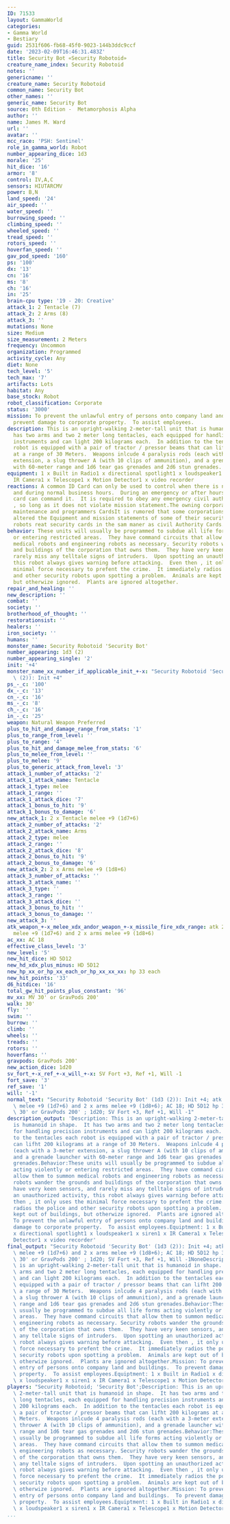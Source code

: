 ```yaml
---
ID: 71533
layout: GammaWorld
categories:
- Gamma World
- Bestiary
guid: 2531f606-fb68-45f0-9023-144b3ddc9ccf
date: '2023-02-09T16:46:31.483Z'
title: Security Bot «Security Robotoid»
creature_name_index: Security Robotoid
notes: ''
genericname: ''
creature_name: Security Robotoid
common_name: Security Bot
other_names: ''
generic_name: Security Bot
source: 0th Edition -  Metamorphosis Alpha
author: ''
name: James M. Ward
url: ''
avatar: ''
mcc_race: 'PSH: Sentinel'
role_in_gamma_world: Robot
number_appearing_dice: 1d3
morale: '25'
hit_dice: '16'
armor: '8'
control: IV,A,C
sensors: HIUTARCMV
power: B,N
land_speed: '24'
air_speed: ''
water_speed: ''
burrowing_speed: ''
climbing_speed: ''
wheeled_speed: ''
tread_speed: ''
rotors_speed: ''
hoverfan_speed: ''
gav_pod_speed: '160'
ps: '100'
dx: '13'
cn: '16'
ms: '8'
ch: '16'
in: '25'
brain-cpu type: '19 - 20: Creative'
attack_1: 2 Tentacle (7)
attack_2: 2 Arms (8)
attack_3: ''
mutations: None
size: Medium
size_measurement: 2 Meters
frequency: Uncommon
organization: Programmed
activity_cycle: Any
diet: None
tech_level: '5'
tech_max: '7'
artifacts: Lots
habitat: Any
base_stock: Robot
robot_classification: Corporate
status: '3000'
mission: To prevent the unlawful entry of persons onto company land and buildings.  To
  prevent damage to corporate property.  To assist employees.
description: This is an upright-walking 2-meter-tall unit that is humanoid in shape.  It
  has two arms and two 2 meter long tentacles, each equipped for handling precision
  instruments and can light 200 kilograms each.  In addition to the tentacles each
  robot is equipped with a pair of tractor / pressor beams that can lifht 200 kilograms
  at a range of 30 Meters.  Weapons inlcude 4 paralysis rods (each with a 3-meter
  extension, a slug thrower A (with 10 clips of ammunition), and a grenade launcher
  with 60-meter range and 1d6 tear gas grenades and 2d6 stun grenades.
equipment: 1 x Built in Radio1 x directional spotlight1 x loudspeaker1 x siren1 x
  IR Camera1 x Telescope1 x Motion Detector1 x video recorder
reactions: A common ID Card can only be used to control when there is no emergency
  and during normal business hours.  During an emergency or after hours, only a supervisor's
  card can command it.  It is required to obey any emergency civil authority card
  , so long as it does not violate mission statement.The owning corporateion has both
  maintenance and programmers CardsIt is rumored that some corporations unlawfully
  altered the Equipment and mission statements of some of their security robots.  Security
  robots reat security cards in the sam maner as civil Authority Cards.
behavior: These units will usually be programmed to subdue all life forms acting violently
  or entering restricted areas.  They have command circuits that allow them to summon
  medical robots and engineering robots as necessary. Security robots wander the grounds
  and buildings of the corporation that owns them.  They have very keen sensors, and
  rarely miss any telltale signs of intruders.  Upon spotting an unauthorized activity,
  this robot always gives warning before attacking.  Even then , it only uses the
  minimal force necessary to prefent the crime.  It immediately radios the police
  and other security robots upon spotting a problem.  Animals are kept out of buildings,
  but otherwize ignored.  Plants are ignored altogether.
repair_and_healing: ''
new_description: ''
combat: ''
society: ''
brotherhood_of_thought: ''
restorationsist: ''
healers: ''
iron_society: ''
humans: ''
monster_name: Security Robotoid 'Security Bot'
number_appearing: 1d3 (2)
number_appearing_single: '2'
init: '+4'
monster_name_xx_number_if_applicable_init_+-x: "Security Robotoid 'Security Bot' (1d3\
  \ (2)): Init +4"
ps_-_c: '100'
dx_-_c: '13'
cn_-_c: '16'
ms_-_c: '8'
ch_-_c: '16'
in_-_c: '25'
weapon: Natural Weapon Preferred
plus_to_hit_and_damage_range_from_stats: '1'
plus_to_range_from_level: ''
plus_to_range: '4'
plus_to_hit_and_damage_melee_from_stats: '6'
plus_to_melee_from_level: ''
plus_to_melee: '9'
plus_to_generic_attack_from_level: '3'
attack_1_number_of_attacks: '2'
attack_1_attack_name: Tentacle
attack_1_type: melee
attack_1_range: ''
attack_1_attack_dice: '7'
attack_1_bonus_to_hit: '9'
attack_1_bonus_to_damage: '6'
new_attack_1: 2 x Tentacle melee +9 (1d7+6)
attack_2_number_of_attacks: '2'
attack_2_attack_name: Arms
attack_2_type: melee
attack_2_range: ''
attack_2_attack_dice: '8'
attack_2_bonus_to_hit: '9'
attack_2_bonus_to_damage: '6'
new_attack_2: 2 x Arms melee +9 (1d8+6)
attack_3_number_of_attacks: ''
attack_3_attack_name: ''
attack_3_type: ''
attack_3_range: ''
attack_3_attack_dice: ''
attack_3_bonus_to_hit: ''
attack_3_bonus_to_damage: ''
new_attack_3: ''
atk_weapon_+-x_melee_xdx_andor_weapon_+-x_missile_fire_xdx_range: atk 2 x tentacle
  melee +9 (1d7+6) and 2 x arms melee +9 (1d8+6)
ac_xx: AC 18
effective_class_level: '3'
new_level: '5'
new_hit_dice: HD 5D12
new_hd_xdx_plus_minus: HD 5D12
new_hp_xx_or_hp_xx_each_or_hp_xx_xx_xx: hp 33 each
new_hit_points: '33'
d6_hitdice: '16'
total_gw_hit_points_plus_constant: '96'
mv_xx: MV 30' or GravPods 200'
walk: 30'
fly: ''
swim: ''
burrow: ''
climb: ''
wheels: ''
treads: ''
rotors: ''
hoverfans: ''
gravpods: GravPods 200'
new_action_dice: 1d20
sv_fort_+-x_ref_+-x_will_+-x: SV Fort +3, Ref +1, Will -1
fort_save: '3'
ref_save: '1'
will: '-1'
normal_text: "Security Robotoid 'Security Bot' (1d3 (2)): Init +4; atk 2 x tentacle\
  \ melee +9 (1d7+6) and 2 x arms melee +9 (1d8+6); AC 18; HD 5D12 hp 33 each; MV\
  \ 30' or GravPods 200' ; 1d20; SV Fort +3, Ref +1, Will -1"
description_output: 'Description: This is an upright-walking 2-meter-tall unit that
  is humanoid in shape.  It has two arms and two 2 meter long tentacles, each equipped
  for handling precision instruments and can light 200 kilograms each.  In addition
  to the tentacles each robot is equipped with a pair of tractor / pressor beams that
  can lifht 200 kilograms at a range of 30 Meters.  Weapons inlcude 4 paralysis rods
  (each with a 3-meter extension, a slug thrower A (with 10 clips of ammunition),
  and a grenade launcher with 60-meter range and 1d6 tear gas grenades and 2d6 stun
  grenades.Behavior:These units will usually be programmed to subdue all life forms
  acting violently or entering restricted areas.  They have command circuits that
  allow them to summon medical robots and engineering robots as necessary. Security
  robots wander the grounds and buildings of the corporation that owns them.  They
  have very keen sensors, and rarely miss any telltale signs of intruders.  Upon spotting
  an unauthorized activity, this robot always gives warning before attacking.  Even
  then , it only uses the minimal force necessary to prefent the crime.  It immediately
  radios the police and other security robots upon spotting a problem.  Animals are
  kept out of buildings, but otherwize ignored.  Plants are ignored altogether.Mission:
  To prevent the unlawful entry of persons onto company land and buildings.  To prevent
  damage to corporate property.  To assist employees.Equiptment: 1 x Built in Radio1
  x directional spotlight1 x loudspeaker1 x siren1 x IR Camera1 x Telescope1 x Motion
  Detector1 x video recorder'
final_output: "Security Robotoid 'Security Bot' (1d3 (2)): Init +4; atk 2 x tentacle\
  \ melee +9 (1d7+6) and 2 x arms melee +9 (1d8+6); AC 18; HD 5D12 hp 33 each; MV\
  \ 30' or GravPods 200' ; 1d20; SV Fort +3, Ref +1, Will -1NoneDescription: This\
  \ is an upright-walking 2-meter-tall unit that is humanoid in shape.  It has two\
  \ arms and two 2 meter long tentacles, each equipped for handling precision instruments\
  \ and can light 200 kilograms each.  In addition to the tentacles each robot is\
  \ equipped with a pair of tractor / pressor beams that can lifht 200 kilograms at\
  \ a range of 30 Meters.  Weapons inlcude 4 paralysis rods (each with a 3-meter extension,\
  \ a slug thrower A (with 10 clips of ammunition), and a grenade launcher with 60-meter\
  \ range and 1d6 tear gas grenades and 2d6 stun grenades.Behavior:These units will\
  \ usually be programmed to subdue all life forms acting violently or entering restricted\
  \ areas.  They have command circuits that allow them to summon medical robots and\
  \ engineering robots as necessary. Security robots wander the grounds and buildings\
  \ of the corporation that owns them.  They have very keen sensors, and rarely miss\
  \ any telltale signs of intruders.  Upon spotting an unauthorized activity, this\
  \ robot always gives warning before attacking.  Even then , it only uses the minimal\
  \ force necessary to prefent the crime.  It immediately radios the police and other\
  \ security robots upon spotting a problem.  Animals are kept out of buildings, but\
  \ otherwize ignored.  Plants are ignored altogether.Mission: To prevent the unlawful\
  \ entry of persons onto company land and buildings.  To prevent damage to corporate\
  \ property.  To assist employees.Equiptment: 1 x Built in Radio1 x directional spotlight1\
  \ x loudspeaker1 x siren1 x IR Camera1 x Telescope1 x Motion Detector1 x video recorder"
players: "Security Robotoid; 'Security Bot';Description: This is an upright-walking\
  \ 2-meter-tall unit that is humanoid in shape.  It has two arms and two 2 meter\
  \ long tentacles, each equipped for handling precision instruments and can light\
  \ 200 kilograms each.  In addition to the tentacles each robot is equipped with\
  \ a pair of tractor / pressor beams that can lifht 200 kilograms at a range of 30\
  \ Meters.  Weapons inlcude 4 paralysis rods (each with a 3-meter extension, a slug\
  \ thrower A (with 10 clips of ammunition), and a grenade launcher with 60-meter\
  \ range and 1d6 tear gas grenades and 2d6 stun grenades.Behavior:These units will\
  \ usually be programmed to subdue all life forms acting violently or entering restricted\
  \ areas.  They have command circuits that allow them to summon medical robots and\
  \ engineering robots as necessary. Security robots wander the grounds and buildings\
  \ of the corporation that owns them.  They have very keen sensors, and rarely miss\
  \ any telltale signs of intruders.  Upon spotting an unauthorized activity, this\
  \ robot always gives warning before attacking.  Even then , it only uses the minimal\
  \ force necessary to prefent the crime.  It immediately radios the police and other\
  \ security robots upon spotting a problem.  Animals are kept out of buildings, but\
  \ otherwize ignored.  Plants are ignored altogether.Mission: To prevent the unlawful\
  \ entry of persons onto company land and buildings.  To prevent damage to corporate\
  \ property.  To assist employees.Equiptment: 1 x Built in Radio1 x directional spotlight1\
  \ x loudspeaker1 x siren1 x IR Camera1 x Telescope1 x Motion Detector1 x video recorder|"
...
```


